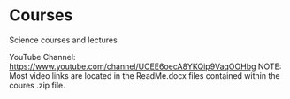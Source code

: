 # Courses
Science courses and lectures

YouTube Channel: https://www.youtube.com/channel/UCEE6oecA8YKQip9VaqOOHbg
NOTE: Most video links are located in the ReadMe.docx files contained within the coures .zip file.
